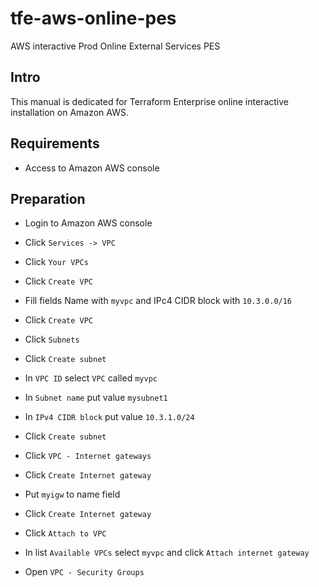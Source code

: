 # tfe-aws-online-pes
AWS interactive Prod Online External Services PES

## Intro

This manual is dedicated for Terraform Enterprise online interactive installation on Amazon AWS.

## Requirements

- Access to Amazon AWS console

## Preparation 

- Login to Amazon AWS console

- Click `Services -> VPC`

- Click `Your VPCs`

- Click `Create VPC`

- Fill fields Name with `myvpc` and IPc4 CIDR block with `10.3.0.0/16`

- Click `Create VPC`

- Click `Subnets`

- Click `Create subnet`

- In `VPC ID` select `VPC` called `myvpc`

- In `Subnet name` put value `mysubnet1`

- In `IPv4 CIDR block` put value `10.3.1.0/24`

- Click `Create subnet`

- Click `VPC - Internet gateways`

- Click `Create Internet gateway`

- Put `myigw` to name field

- Click `Create Internet gateway`

- Click `Attach to VPC`

- In list `Available VPCs` select `myvpc` and click `Attach internet gateway`

- Open `VPC - Security Groups`

